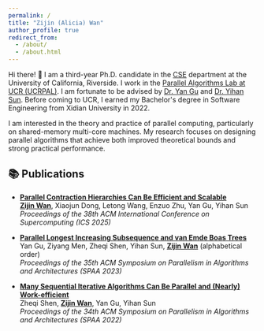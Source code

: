 ```yaml
---
permalink: /
title: "Zijin (Alicia) Wan" 
author_profile: true
redirect_from: 
  - /about/
  - /about.html
---
```


Hi there! 👋 I am a third-year Ph.D. candidate in the [CSE](https://www1.cs.ucr.edu) department at the University of California, Riverside. I work in the [Parallel Algorithms Lab at UCR (UCRPAL)](https://pal.cs.ucr.edu/index.html). I am fortunate to be advised by [Dr. Yan Gu](https://www.cs.ucr.edu/~ygu/) and [Dr. Yihan Sun](https://www.cs.ucr.edu/~yihans/). Before coming to UCR, I earned my Bachelor's degree in Software Engineering from Xidian University in 2022.

I am interested in the theory and practice of parallel computing, particularly on shared-memory multi-core machines. My research focuses on designing parallel algorithms that achieve both improved theoretical bounds and strong practical performance.


## 📚 Publications
- **[Parallel Contraction Hierarchies Can Be Efficient and Scalable](https://arxiv.org/abs/2412.18008)**  
  <strong><u>Zijin Wan</u></strong>, Xiaojun Dong, Letong Wang, Enzuo Zhu, Yan Gu, Yihan Sun  
  *Proceedings of the 38th ACM International Conference on Supercomputing (ICS 2025)*

- **[Parallel Longest Increasing Subsequence and van Emde Boas Trees](https://dl.acm.org/doi/10.1145/3558481.3591069)**  
  Yan Gu, Ziyang Men, Zheqi Shen, Yihan Sun, <strong><u>Zijin Wan</u></strong>  (alphabetical order)  
  *Proceedings of the 35th ACM Symposium on Parallelism in Algorithms and Architectures (SPAA 2023)*
  
- **[Many Sequential Iterative Algorithms Can Be Parallel and (Nearly) Work-efficient](https://dl.acm.org/doi/10.1145/3490148.3538574)**  
  Zheqi Shen, <strong><u>Zijin Wan</u></strong>, Yan Gu, Yihan Sun  
  *Proceedings of the 34th ACM Symposium on Parallelism in Algorithms and Architectures (SPAA 2022)*

